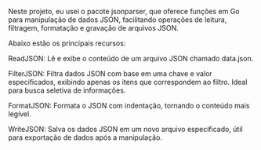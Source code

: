 Neste projeto, eu usei o pacote jsonparser, que oferece funções em Go para manipulação de dados JSON, facilitando operações de leitura, filtragem, formatação e gravação de arquivos JSON.

Abaixo estão os principais recursos:

ReadJSON: Lê e exibe o conteúdo de um arquivo JSON chamado data.json.

FilterJSON: Filtra dados JSON com base em uma chave e valor especificados, exibindo apenas os itens que correspondem ao filtro. Ideal para busca seletiva de informações.

FormatJSON: Formata o JSON com indentação, tornando o conteúdo mais legível.

WriteJSON: Salva os dados JSON em um novo arquivo especificado, útil para exportação de dados após a manipulação.
